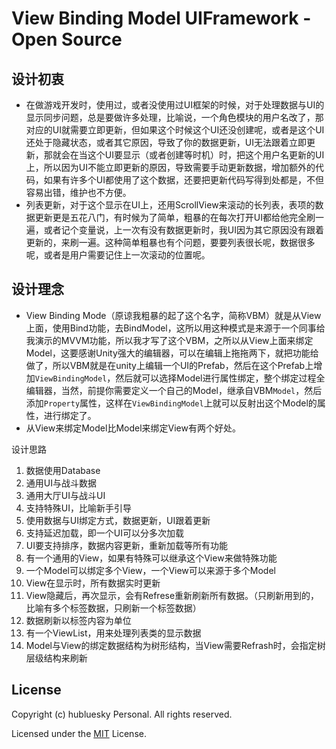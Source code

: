 # View Binding Model UIFramework - Open Source

## 设计初衷
* 在做游戏开发时，使用过，或者没使用过UI框架的时候，对于处理数据与UI的显示同步问题，总是要做许多处理，比喻说，一个角色模块的用户名改了，那对应的UI就需要立即更新，但如果这个时候这个UI还没创建呢，或者是这个UI还处于隐藏状态，或者其它原因，导致了你的数据更新，UI无法跟着立即更新，那就会在当这个UI要显示（或者创建等时机）时，把这个用户名更新的UI上，所以因为UI不能立即更新的原因，导致需要手动更新数据，增加额外的代码，如果有许多个UI都使用了这个数据，还要把更新代码写得到处都是，不但容易出错，维护也不方便。
* 列表更新，对于这个显示在UI上，还用ScrollView来滚动的长列表，表项的数据更新更是五花八门，有时候为了简单，粗暴的在每次打开UI都给他完全刷一遍，或者记个变量说，上一次有没有数据更新时，我UI因为其它原因没有跟着更新的，来刷一遍。这种简单粗暴也有个问题，要要列表很长呢，数据很多呢，或者是用户需要记住上一次滚动的位置呢。

## 设计理念
* View Binding Mode（原谅我粗暴的起了这个名字，简称VBM）就是从View上面，使用Bind功能，去BindModel，这所以用这种模式是来源于一个同事给我演示的MVVM功能，所以我才写了这个VBM，之所以从View上面来绑定Model，这要感谢Unity强大的编辑器，可以在编辑上拖拖两下，就把功能给做了，所以VBM就是在unity上编辑一个UI的Prefab，然后在这个Prefab上增加`ViewBindingModel`，然后就可以选择Model进行属性绑定，整个绑定过程全编辑器，当然，前提你需要定义一个自己的Model，继承自VBM`Model`，然后添加`Property`属性，这样在`ViewBindingModel`上就可以反射出这个Model的属性，进行绑定了。
* 从View来绑定Model比Model来绑定View有两个好处。



设计思路
1. 数据使用Database
2. 通用UI与战斗数据
3. 通用大厅UI与战斗UI
4. 支持特殊UI，比喻新手引导
5. 使用数据与UI绑定方式，数据更新，UI跟着更新
6. 支持延迟加载，即一个UI可以分多次加载
7. UI要支持排序，数据内容更新，重新加载等所有功能
8. 有一个通用的View，如果有特殊可以继承这个View来做特殊功能
9. 一个Model可以绑定多个View，一个View可以来源于多个Model
10. View在显示时，所有数据实时更新
11. View隐藏后，再次显示，会有Refrese重新刷新所有数据。（只刷新用到的，比喻有多个标签数据，只刷新一个标签数据）
12. 数据刷新以标签内容为单位
13. 有一个ViewList，用来处理列表类的显示数据
14. Model与View的绑定数据结构为树形结构，当View需要Refrash时，会指定树层级结构来刷新

## License

Copyright (c) hubluesky Personal. All rights reserved.

Licensed under the [MIT](LICENSE.txt) License.